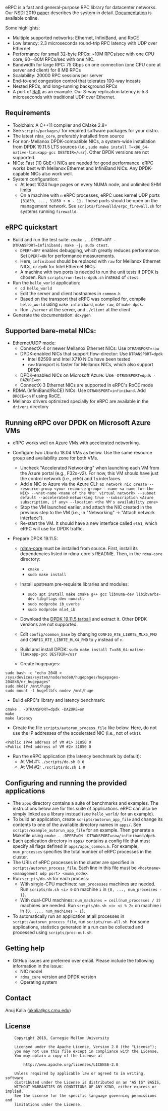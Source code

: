 eRPC is a fast and general-purpose RPC library for datacenter networks.
Our NSDI 2019 [paper](https://www.usenix.org/system/files/nsdi19-kalia.pdf)
describes the system in detail.
[Documentation](http://www.cs.cmu.edu/~akalia/erpc_doc) is available online.

Some highlights:
 * Multiple supported networks: Ethernet, InfiniBand, and RoCE
 * Low latency: 2.3 microseconds round-trip RPC latency with UDP over Ethernet
 * Performance for small 32-byte RPCs: ~10M RPCs/sec with one CPU core,
   60--80M RPCs/sec with one NIC.
 * Bandwidth for large RPC: 75 Gbps on one connection (one CPU core at server
   and client) for 8 MB RPCs
 * Scalability: 20000 RPC sessions per server
 * End-to-end congestion control that tolerates 100-way incasts
 * Nested RPCs, and long-running background RPCs
 * A port of [Raft](https://github.com/willemt/raft) as an example. Our 3-way
   replication latency is 5.3 microseconds with traditional UDP over Ethernet.

## Requirements
 * Toolchain: A C++11 compiler and CMake 2.8+
 * See `scripts/packages/` for required software packages for your distro.
 * The latest `rdma_core`, preferably installed from source
 * For non-Mellanox DPDK-compatible NICs, a system-wide installation from DPDK
   19.11.5 LTS sources (i.e., `sudo make install T=x86_64-native-linuxapp-gcc
   DESTDIR=/usr`). Other DPDK versions are not supported.
 * NICs: Fast (10 GbE+) NICs are needed for good performance. eRPC works best
   with Mellanox Ethernet and InfiniBand NICs. Any DPDK-capable NICs
   also work well.
 * System configuration:
   * At least 1024 huge pages on every NUMA node, and unlimited SHM limits
   * On a machine with `n` eRPC processes, eRPC uses kernel UDP ports `{31850,
     ..., 31850 + n - 1}.` These ports should be open on the management
     network. See `scripts/firewalld/erpc_firewall.sh` for systems running
     `firewalld`.

## eRPC quickstart
 * Build and run the test suite:
   `cmake . -DPERF=OFF -DTRANSPORT=infiniband; make -j; sudo ctest`.
   * `DPERF=OFF` enables debugging, which greatly reduces performance. Set
     `DPERF=ON` for performance measurements.
   * Here, `infiniband` should be replaced with `raw` for Mellanox Ethernet
     NICs, or `dpdk` for Intel Ethernet NICs.
   * A machine with two ports is needed to run the unit tests if DPDK is chosen.
     Run `scripts/run-tests-dpdk.sh` instead of `ctest`.
 * Run the `hello_world` application:
   * `cd hello_world`
   * Edit the server and client hostnames in `common.h` 
   * Based on the transport that eRPC was compiled for, compile `hello_world`
     using `make infiniband`, `make raw`, or `make dpdk`.
   * Run `./server` at the server, and `./client` at the client
 * Generate the documentation: `doxygen`

## Supported bare-metal NICs:
 * Ethernet/UDP mode:
   * ConnectX-4 or newer Mellanox Ethernet NICs: Use `DTRANSPORT=raw`
   * DPDK-enabled NICs that support flow-director: Use `DTRANSPORT=dpdk`
     * Intel 82599 and Intel X710 NICs have been tested
     * `raw` transport is faster for Mellanox NICs, which also support DPDK
   * DPDK-enabled NICs on Microsoft Azure: Use `-DTRANSPORT=dpdk -DAZURE=on`
   * ConnectX-3 Ethernet NICs are supported in eRPC's RoCE mode
 * RDMA (InfiniBand/RoCE) NICs: Use `DTRANSPORT=infiniband`. Add `DROCE=on`
   if using RoCE.
 * Mellanox drivers optimized specially for eRPC are available in the `drivers`
   directory

## Running eRPC over DPDK on Microsoft Azure VMs

  * eRPC works well on Azure VMs with accelerated networking.

  * Configure two Ubuntu 18.04 VMs as below. Use the same resource group and
    availability zone for both VMs.

    * Uncheck "Accelerated Networking" when launching each VM from the Azure
      portal (e.g., F32s-v2). For now, this VM should have just the control
      network (i.e., `eth0`) and `lo` interfaces.
    * Add a NIC to Azure via the Azure CLI: `az network nic create
      --resource-group <your resource group> --name <a name for the NIC>
      --vnet-name <name of the VMs' virtual network> --subnet default
      --accelerated-networking true --subscription <Azure subscription, if
      any> --location <the VM's availability zone>`
    * Stop the VM launched earlier, and attach the NIC created in the previous
      step to the VM (i.e., in "Networking" -> "Attach network interface").
    * Re-start the VM. It should have a new interface called `eth1`, which eRPC
      will use for DPDK traffic.

  * Prepare DPDK 19.11.5:
    * [rdma-core](https://github.com/linux-rdma/rdma-core) must be installed
      from source. First, install its dependencies listed in rdma-core's README.
      Then, in the `rdma-core` directory:
       * `cmake .`
       * `sudo make install`
    * Install upstream pre-requisite libraries and modules:
       * `sudo apt install make cmake g++ gcc libnuma-dev libibverbs-dev libgflags-dev numactl`
       * `sudo modprobe ib_uverbs`
       * `sudo modprobe mlx4_ib`
    * Download the [DPDK 19.11.5 tarball](https://core.dpdk.org/download/) and
      extract it. Other DPDK versions are not supported.
    * Edit `config/common_base` by changing `CONFIG_RTE_LIBRTE_MLX5_PMD` and
      `CONFIG_RTE_LIBRTE_MLX4_PMD` to `y` instead of `n`.
    * Build and install DPDK: `sudo make install T=x86_64-native-linuxapp-gcc
      DESTDIR=/usr`

    * Create hugepages:
```
sudo bash -c "echo 2048 > /sys/devices/system/node/node0/hugepages/hugepages-2048kB/nr_hugepages"
sudo mkdir /mnt/huge
sudo mount -t hugetlbfs nodev /mnt/huge
```

  * Build eRPC's library and latency benchmark:
```
cmake . -DTRANSPORT=dpdk -DAZURE=on
make
make latency
```

  * Create the file `scripts/autorun_process_file` like below. Here, do not use
    the IP addresses of the accelerated NIC (i.e., not of `eth1`).
```
<Public IPv4 address of VM #1> 31850 0
<Public IPv4 address of VM #2> 31850 0
```

  * Run the eRPC application (the latency benchmark by default):
    * At VM #1: `./scripts/do.sh 0 0`
    * At VM #2: `./scripts/do.sh 1 0`


## Configuring and running the provided applications
 * The `apps` directory contains a suite of benchmarks and examples. The
   instructions below are for this suite of applications. eRPC can also be
   simply linked as a library instead (see `hello_world/` for an example).
 * To build an application, create `scripts/autorun_app_file` and change its
   contents to one of the available directory names in `apps/`. See
   `scripts/example_autorun_app_file` for an example. Then generate a
   Makefile using `cmake . -DPERF=ON -DTRANSPORT=raw/infiniband/dpdk`. 
 * Each application directory in `apps/` contains a config file
   that must specify all flags defined in `apps/apps_common.h`. For example,
   `num_processes` specifies the total number of eRPC processes in the cluster.
 * The URIs of eRPC processes in the cluster are specified in
   `scripts/autorun_process_file`. Each line in this file must be
   `<hostname> <management udp port> <numa_node>`.
 * Run `scripts/do.sh` for each process:
   * With single-CPU machines: `num_processes` machines are needed.
     Run `scripts/do.sh <i> 0` on machine `i` in `{0, ..., num_processes - 1}`.
   * With dual-CPU machines: `num_machines = ceil(num_processes / 2)` machines
     are needed. Run `scripts/do.sh <i> <i % 2>` on machine i in
     `{0, ..., num_machines - 1}`.
 * To automatically run an application at all processes in
   `scripts/autorun_process_file`, run `scripts/run-all.sh`. For some
   applications, statistics generated in a run can be collected and processed
   using `scripts/proc-out.sh`.

## Getting help
 * GitHub issues are preferred over email. Please include the following
   information in the issue:
   * NIC model
   * `rdma_core` version and DPDK version
   * Operating system

## Contact
Anuj Kalia (akalia@cs.cmu.edu)

## License
		Copyright 2018, Carnegie Mellon University

        Licensed under the Apache License, Version 2.0 (the "License");
        you may not use this file except in compliance with the License.
        You may obtain a copy of the License at

            http://www.apache.org/licenses/LICENSE-2.0

        Unless required by applicable law or agreed to in writing, software
        distributed under the License is distributed on an "AS IS" BASIS,
        WITHOUT WARRANTIES OR CONDITIONS OF ANY KIND, either express or implied.
        See the License for the specific language governing permissions and
        limitations under the License.

